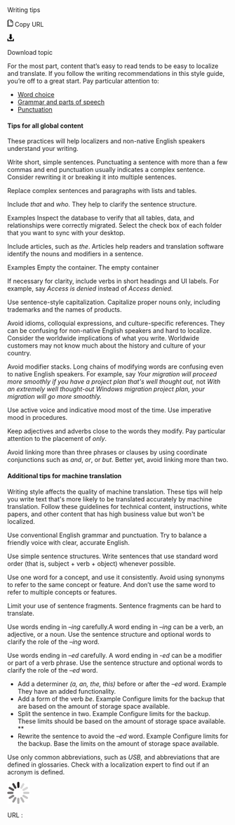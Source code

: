 ﻿# 

Writing tips

![Copy URL](media/writing-tips/Copy.png)
Copy URL

![Download](media/writing-tips/Download.png)

Download topic

For
the most part, content that’s easy to read tends to be easy to localize
and translate. If you follow the writing recommendations in this style
guide, you’re off to a great start. Pay particular attention to:

  - [Word choice](https://worldready.cloudapp.net/Styleguide/Read?id=2700&topicid=36378)
  - [Grammar and parts of speech](https://worldready.cloudapp.net/Styleguide/Read?id=2700&topicid=25518)
  - [Punctuation](https://worldready.cloudapp.net/Styleguide/Read?id=2700&topicid=25519)

#### Tips for all global content

These practices will help localizers and non-native English speakers understand your writing.

Write short, simple sentences.
Punctuating a sentence with more than a few commas and end punctuation
usually indicates a complex sentence. Consider rewriting it or breaking
it into multiple sentences. 

Replace complex sentences and paragraphs with lists and tables.

Include *that* and *who.* They help to clarify the sentence structure. 

Examples
Inspect the database to verify that all tables, data, and relationships were correctly migrated.
Select the check box of each folder that you want to sync with your desktop.

Include articles, such as *the*. Articles help readers and translation software identify the nouns and modifiers in a sentence. 

Examples
Empty the container. 
The empty container

If necessary for clarity, include verbs in short headings and UI labels. For example, say *Access is denied* instead of *Access denied.*

Use sentence-style capitalization. Capitalize proper nouns only, including trademarks and the names of products. 

Avoid idioms, colloquial expressions, and culture-specific references.
They can be confusing for non-native English speakers and hard to
localize. Consider the worldwide implications of what you write.
Worldwide customers may not know much about the history and culture of
your country. 

Avoid modifier stacks. Long chains of modifying words are confusing even to native English speakers. For example, say *Your migration will proceed more smoothly if you have a project plan that's well thought out,* not *With an extremely well thought-out Windows migration project plan, your migration will go more smoothly.*

Use active voice and indicative mood most of the time. Use imperative mood in procedures.

Keep adjectives and adverbs close to the words they modify. Pay particular attention to the placement of *only*.

Avoid linking more than three phrases or clauses by using coordinate conjunctions such as *and*, *or*, or *but*. Better yet, avoid linking more than two. 

#### Additional tips for machine translation

Writing
style affects the quality of machine translation. These tips will help
you write text that's more likely to be translated accurately by machine
translation. Follow these guidelines for technical content,
instructions, white papers, and other content that has high business
value but won't be localized.

Use conventional English grammar and punctuation. Try to balance a friendly voice with clear, accurate English.

Use simple sentence structures. Write sentences that use standard word order (that is, subject + verb + object) whenever possible.

Use one word for a concept, and use it consistently. Avoid
using synonyms to refer to the same concept or feature. And don’t use
the same word to refer to multiple concepts or features.

Limit your use of sentence fragments. Sentence fragments can be hard to translate.

Use words ending in *–ing* carefully.A word ending in *–ing* can be a verb, an adjective, or a noun. Use the sentence structure and optional words to clarify the role of the *–ing* word.

Use words ending in *–ed* carefully. A word ending in *-ed* can be a modifier or part of a verb phrase. Use the sentence structure and optional words to clarify the role of the *–ed* word.

  - Add a determiner *(a, an, the, this)* before or after the *–ed* word.
    Example
    They have an added functionality.
  - Add a form of the verb *be*.
    Example
    Configure limits for the backup that are based on the amount of storage space available.
  - Split the sentence in two.
    Example
    Configure limits for the backup. These limits should be based on the amount of storage space available. **
  - Rewrite the sentence to avoid the *–ed* word.
    Example
    Configure limits for the backup. Base the limits on the amount of storage space available.

Use only common abbreviations, such as *USB,* and
abbreviations that are defined in glossaries. Check with a
localization expert to find out if an acronym is defined. 

![In progress](media/writing-tips/activity-large.gif)

URL :
